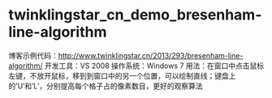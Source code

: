 # twinklingstar_cn_demo_bresenham-line-algorithm
博客示例代码：http://www.twinklingstar.cn/2013/293/bresenham-line-algorithm/
开发工具：VS 2008
操作系统：Windows 7
用法：在窗口中点击鼠标左键，不放开鼠标，移到到窗口中的另一个位置，可以绘制直线；键盘上的’U’和’L’，分别提高每个格子占的像素数目，更好的观察算法

